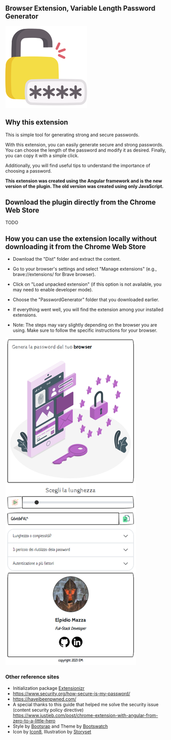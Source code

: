 ## Browser Extension, Variable Length Password Generator
![img](imgRepo/icon256.png)

## Why this extension
This is simple tool for generating strong and secure passwords.

With this extension, you can easily generate secure and strong passwords. You can choose the length of the password and modify it as desired. Finally, you can copy it with a simple click.

Additionally, you will find useful tips to understand the importance of choosing a password.

**This extension was created using the Angular framework and is the new version of the plugin. The old version was created using only JavaScript.**

## Download the plugin directly from the Chrome Web Store

TODO

## How you can use the extension locally without downloading it from the Chrome Web Store

- Download the "Dist" folder and extract the content.
- Go to your browser's settings and select "Manage extensions" (e.g., brave://extensions/ for Brave browser).
- Click on "Load unpacked extension" (if this option is not available, you may need to enable developer mode).
- Choose the "PasswordGenerator" folder that you downloaded earlier.
- If everything went well, you will find the extension among your installed extensions.

- Note: The steps may vary slightly depending on the browser you are using. Make sure to follow the specific instructions for your browser.



![img](imgRepo/screenApp.png)

### Other reference sites

- Initialization package [Extensionizr](https://extensionizr.com/)
- https://www.security.org/how-secure-is-my-password/
- https://haveibeenpwned.com/
- A special thanks to this guide that helped me solve the security issue (content security policy directive) https://www.justjeb.com/post/chrome-extension-with-angular-from-zero-to-a-little-hero 
- Style by [Bootsrap](https://getbootstrap.com/)  and Theme by [Bootswatch](https://bootswatch.com/)
- Icon by [Icon8](https://icons8.com/), Illustration by [Storyset](https://storyset.com/)